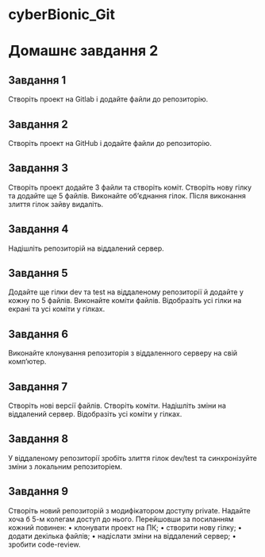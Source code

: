 # cyberBionic_Git

# Домашнє завдання 2

## Завдання 1

Створіть проект на Gitlab і додайте файли до репозиторію.

## Завдання 2

Створіть проект на GitHub і додайте файли до репозиторію.

## Завдання 3

Створіть проект додайте 3 файли та створіть коміт. Створіть нову гілку та додайте ще 5 файлів. Виконайте об’єднання гілок. Після виконання злиття гілок зайву видаліть.

## Завдання 4

Надішліть репозиторій на віддалений сервер.

## Завдання 5

Додайте ще гілки dev та test на віддаленому репозиторії й додайте у кожну по 5 файлів. Виконайте коміти файлів. Відобразіть усі гілки на екрані та усі коміти у гілках.

## Завдання 6

Виконайте клонування репозиторія з віддаленного серверу на свій комп’ютер.

## Завдання 7

Створіть нові версії файлів. Створіть коміти. Надішліть зміни на віддалений сервер. Відобразіть усі коміти у гілках.

## Завдання 8

У віддаленому репозиторії зробіть злиття гілок dev/test та синхронізуйте зміни з локальним репозиторіем.

## Завдання 9

Створіть новий репозиторій з модифікатором доступу private. Надайте хоча б 5-м колегам доступ до нього. Перейшовши за посиланням кожний повинен:
• клонувати проект на ПК;
• створити нову гілку;
• додати декілька файлів;
• надіслати зміни на віддалений сервер;
• зробити code-review.
